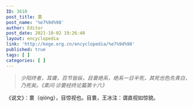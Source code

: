```yaml
---
ID: 3610
post_title: 睘
post_name: '%e7%9d%98'
author: Editor
post_date: 2021-10-02 19:26:40
layout: encyclopedia
link: 'http://kege.org.cn/encyclopedia/%e7%9d%98'
published: true
tags: [ ]
categories: [ ]
---
```

<blockquote><em>少阳终者，耳聋，百节皆纵，目睘绝系，绝系一日半死，其死也色先青白，乃死矣。《素问·诊要经终论篇第十六》</em></blockquote>
《说文》：睘（qióng），目惊视也。目睘，王冰注：谓直视如惊貌。